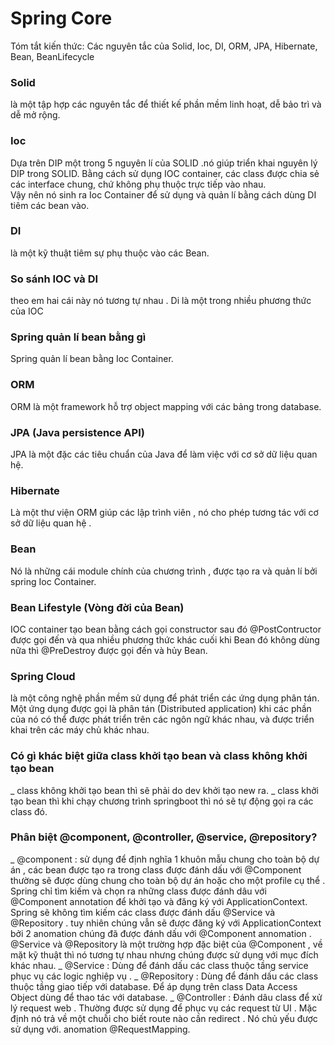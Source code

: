 # Spring Core
Tóm tắt kiến thức: Các nguyên tắc của Solid, Ioc, DI, ORM, JPA, Hibernate, Bean, BeanLifecycle
### Solid
là một tập hợp các nguyên tắc để thiết kế phần mềm linh hoạt, dễ bảo trì và dễ mở rộng.

### Ioc 
Dựa trên DIP một trong 5 nguyên lí của SOLID .nó giúp triển khai nguyên lý DIP trong SOLID. 
Bằng cách sử dụng IOC container, các class được chia sẻ các interface chung, chứ không phụ thuộc trực tiếp vào nhau.  
Vậy nên nó sinh ra Ioc Container để sử dụng và quản lí bằng cách dùng DI tiêm các bean vào. 

### DI
là một kỹ thuật tiêm sự phụ thuộc vào các Bean.

### So sánh IOC và DI 
theo em hai cái này nó tương tự nhau . Di là một trong nhiều phương thức của IOC

### Spring quản lí bean bằng gì 
Spring quản lí bean bằng Ioc Container.

### ORM 
ORM là một framework hỗ trợ object mapping với các bảng trong database.

### JPA (Java persistence API)
JPA là một đặc các tiêu chuẩn của Java để làm việc với cơ sở dữ liệu quan hệ.

### Hibernate
Là một thư viện ORM giúp các lập trình viên  , nó cho phép tương tác với cơ sở dữ liệu quan hệ .

### Bean 
Nó là những cái module chính của chương trình , được tạo ra và quản lí bởi spring Ioc Container.

### Bean Lifestyle (Vòng đời của Bean)
IOC container tạo bean bằng cách gọi constructor sau đó @PostContructor được gọi đến và qua nhiều phương thức khác cuối khi Bean đó không dùng nữa thì @PreDestroy được gọi đến và hủy Bean.

### Spring Cloud 
là một công nghệ phần mềm sử dụng để phát triển các ứng dụng phân tán.
Một ứng dụng được gọi là phân tán (Distributed application) khi các phần của nó có thể được phát triển trên các ngôn ngữ khác nhau, và được triển khai trên các máy chủ khác nhau.

### Có gì khác biệt giữa class khởi tạo bean và class không khởi tạo bean
_ class không khởi tạo bean thì sẽ phải do dev khởi tạo new ra.
_ class khởi tạo bean thì khi chạy chương trình springboot thì nó sẽ tự động gọi ra các class đó.

### Phân biệt @component, @controller, @service, @repository?
_ @component : sử dụng để định nghĩa 1 khuôn mẫu chung cho toàn bộ dự án , các bean được tạo ra trong class được đánh dấu với  @Component  thường sẽ được dùng chung cho toàn bộ dự án hoặc cho một profile cụ thể . 
Spring chỉ tìm kiếm và chọn ra những class được đánh dâu với  @Component  annotation để khởi tạo và đăng ký với ApplicationContext.
Spring sẽ không tìm kiếm các class được đánh dấu  @Service  và  @Repository . tuy nhiên chúng vẫn sẽ được đăng ký với ApplicationContext bởi 2 anomation chúng đã được đánh dấu với  @Component  annomation .  @Service  và  @Repository  là một trường hợp đặc biệt của  @Component , về mặt kỹ  thuật thì nó tương tự nhau nhưng chúng được sử dụng với mục đích khác nhau.
_ @Service : Dùng để đánh dấu các class thuộc tầng service phục vụ các logic nghiệp vụ .
_ @Repository : Dùng để đánh dấu các class thuộc tầng giao tiếp với database.
Để áp dụng trên class Data Access Object dùng để thao tác với database.
_ @Controller : Đánh dâu class để xử lý request web . Thường được sử dụng để phục vụ các request từ UI .
Mặc định nó trả về một chuỗi cho biết route nào cần redirect . Nó chủ yếu được sử dụng với.
anomation @RequestMapping.

